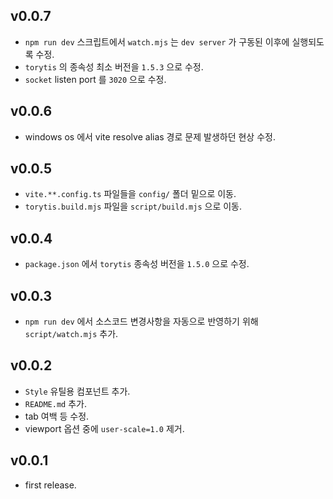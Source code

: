 ## v0.0.7

- `npm run dev` 스크립트에서 `watch.mjs` 는 `dev server` 가 구동된 이후에 실행되도록 수정.
- `torytis` 의 종속성 최소 버전을 `1.5.3` 으로 수정.
- `socket` listen port 를 `3020` 으로 수정.

## v0.0.6

- windows os 에서 vite resolve alias 경로 문제 발생하던 현상 수정.

## v0.0.5

- `vite.**.config.ts` 파일들을 `config/` 폴더 밑으로 이동.
- `torytis.build.mjs` 파일을 `script/build.mjs` 으로 이동.

## v0.0.4

- `package.json` 에서 `torytis` 종속성 버전을 `1.5.0` 으로 수정.

## v0.0.3

- `npm run dev` 에서 소스코드 변경사항을 자동으로 반영하기 위해 `script/watch.mjs` 추가.

## v0.0.2

- `Style` 유틸용 컴포넌트 추가.
- `README.md` 추가.
- tab 여백 등 수정.
- viewport 옵션 중에 `user-scale=1.0` 제거.

## v0.0.1

- first release.
